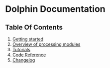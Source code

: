 # Dolphin Documentation

## Table Of Contents

<!-- The documentation follows the project documentation as described the [Diátaxis documentation framework](https://diataxis.fr/)
-->

1. [Getting started](./getting-started.md)
1. [Overview of processing modules](./overview.md)
1. [Tutorials](tutorials.md)
1. [Code Reference](reference/summary.md)
1. [Changelog](changelog.md)
<!-- 1. [How-To Guides](how-to-guides.md) -->
<!-- 1. [Background theory](background-theory.md) -->
